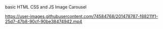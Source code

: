 basic HTML CSS and JS Image Carousel

https://user-images.githubusercontent.com/74584768/201478787-f88211f1-25d7-47b8-90cf-90be38474942.mp4

